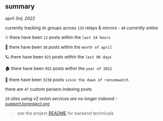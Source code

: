 
## summary
_april 3rd, 2022_

currently tracking `95` groups across `135` relays & mirrors - _`49` currently online_

⏲ there have been `12` posts within the `last 24 hours`

🦈 there have been `30` posts within the `month of april`

🪐 there have been `925` posts within the `last 90 days`

🏚 there have been `952` posts within the `year of 2022`

🦕 there have been `3238` posts `since the dawn of ransomwatch`

there are `47` custom parsers indexing posts

_`20` sites using v2 onion services are no longer indexed - [support.torproject.org](https://support.torproject.org/onionservices/v2-deprecation/)_

> see the project [README](https://github.com/thetanz/ransomwatch#ransomwatch--) for backend technicals
